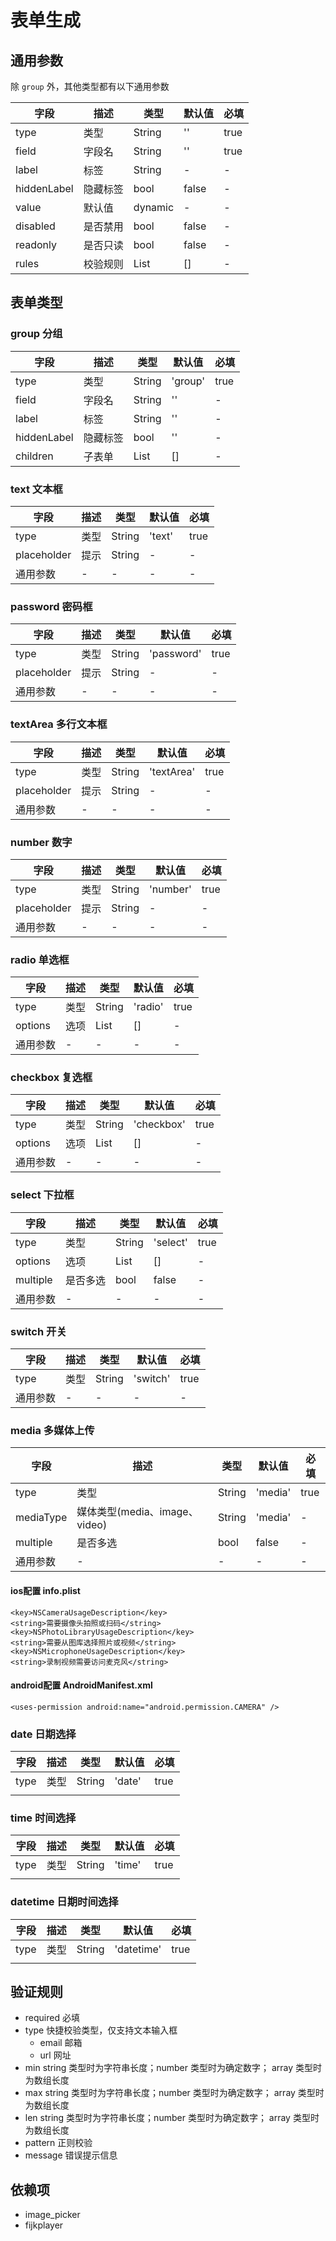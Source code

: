 # 表单生成

## 通用参数

除 `group` 外，其他类型都有以下通用参数

| 字段       | 描述  | 类型      | 默认值   | 必填   |
|----------|-----|---------|-------|------|
| type     | 类型  | String  | ''    | true |
| field    | 字段名 | String  | ''    | true |
| label    | 标签  | String  | -     | -  |
| hiddenLabel | 隐藏标签 | bool    | false | - |
| value    | 默认值 | dynamic | -     | -  |
| disabled | 是否禁用 | bool    | false | -  |
| readonly | 是否只读 | bool    | false | -  |
| rules    | 校验规则 | List    | []    | -  |

## 表单类型

### group 分组

| 字段          | 描述   | 类型        | 默认值     | 必填   |
|-------------|------|-----------|---------|------|
| type        | 类型   | String    | 'group' | true |
| field       | 字段名  | String    | ''      | -    |
| label       | 标签   | String    | ''      | -    |
| hiddenLabel | 隐藏标签 | bool      | ''      | -    |
| children    | 子表单  | List<Map> | []      | -    |

### text 文本框
| 字段   | 描述 | 类型     | 默认值    | 必填   |
|------|----|--------|--------|------|
| type | 类型 | String | 'text' | true |
| placeholder | 提示 | String  | -     | -  |
| 通用参数 | -  | -      | -      | -    |

### password 密码框
| 字段   | 描述 | 类型     | 默认值    | 必填   |
|------|----|--------|--------|------|
| type | 类型 | String | 'password' | true |
| placeholder | 提示 | String  | -     | -  |
| 通用参数 | -  | -      | -      | -    |

### textArea 多行文本框
| 字段   | 描述 | 类型     | 默认值    | 必填   |
|------|----|--------|--------|------|
| type | 类型 | String | 'textArea' | true |
| placeholder | 提示 | String  | -     | -  |
| 通用参数 | -  | -      | -      | -    |

### number 数字
| 字段   | 描述 | 类型     | 默认值    | 必填   |
|------|----|--------|--------|------|
| type | 类型 | String | 'number' | true |
| placeholder | 提示 | String  | -     | -  |
| 通用参数 | -  | -      | -      | -    |

### radio 单选框
| 字段      | 描述 | 类型        | 默认值     | 必填   |
|---------|----|-----------|---------|------|
| type    | 类型 | String    | 'radio' | true |
| options | 选项 | List<Map> | []      | -  |
| 通用参数    | -  | -         | -       | -    |

### checkbox 复选框
| 字段      | 描述 | 类型        | 默认值     | 必填   |
|---------|----|-----------|---------|------|
| type    | 类型 | String    | 'checkbox' | true |
| options | 选项 | List<Map> | []      | -  |
| 通用参数    | -  | -         | -       | -    |

### select 下拉框
| 字段      | 描述 | 类型        | 默认值     | 必填   |
|---------|----|-----------|---------|------|
| type    | 类型 | String    | 'select' | true |
| options | 选项 | List<Map> | []      | -  |
| multiple | 是否多选 | bool      | false   | -  |
| 通用参数    | -  | -         | -       | -    |

### switch 开关
| 字段      | 描述 | 类型        | 默认值     | 必填   |
|---------|----|-----------|---------|------|
| type    | 类型 | String    | 'switch' | true |
| 通用参数    | -  | -         | -       | -    |

### media 多媒体上传
| 字段        | 描述                 | 类型     | 默认值     | 必填   |
|-----------|--------------------|--------|---------|------|
| type      | 类型                 | String | 'media' | true |
| mediaType | 媒体类型(media、image、video) | String | 'media' | -    |
| multiple  | 是否多选               | bool   | false   | -    |
| 通用参数      | -                  | -      | -       | -    |

#### ios配置 info.plist
```
<key>NSCameraUsageDescription</key>
<string>需要摄像头拍照或扫码</string>
<key>NSPhotoLibraryUsageDescription</key>
<string>需要从图库选择照片或视频</string>
<key>NSMicrophoneUsageDescription</key>
<string>录制视频需要访问麦克风</string>
```

#### android配置 AndroidManifest.xml
```
<uses-permission android:name="android.permission.CAMERA" />
```

### date 日期选择
| 字段      | 描述 | 类型        | 默认值     | 必填   |
|---------|----|-----------|---------|------|
| type    | 类型 | String    | 'date' | true |
|         |    |           |        |      |


### time 时间选择
| 字段      | 描述 | 类型        | 默认值     | 必填   |
|---------|----|-----------|---------|------|
| type    | 类型 | String    | 'time' | true |
|         |    |           |        |      |

### datetime 日期时间选择
| 字段      | 描述 | 类型        | 默认值     | 必填   |
|---------|----|-----------|---------|------|
| type    | 类型 | String    | 'datetime' | true |
|         |    |           |            |      |

## 验证规则
- required 必填
- type 快捷校验类型，仅支持文本输入框
  - email 邮箱
  - url 网址
- min string 类型时为字符串长度；number 类型时为确定数字； array 类型时为数组长度
- max string 类型时为字符串长度；number 类型时为确定数字； array 类型时为数组长度
- len string 类型时为字符串长度；number 类型时为确定数字； array 类型时为数组长度
- pattern 正则校验
- message 错误提示信息

## 依赖项
- image_picker
- fijkplayer
